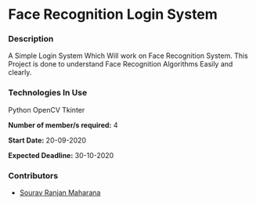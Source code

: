 # **Face Recognition Login System**

### **Description**
A Simple Login System Which Will work on Face Recognition System. This Project is done to understand Face Recognition Algorithms Easily and clearly.

### **Technologies In Use**
Python
OpenCV
Tkinter

**Number of member/s required:** 4

**Start Date:** 20-09-2020
  
**Expected Deadline:** 30-10-2020

### **Contributors**
* [Sourav Ranjan Maharana](https://github.com/sauravsomxz)
<!-- * [<name of contributor 2>](github profile link of contributor 2) -->
<!-- To add more contributors use the same format! -->
